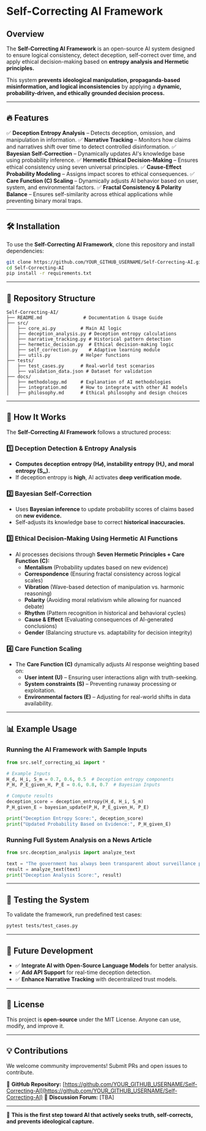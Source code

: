 # Self-Correcting AI Framework

## Overview
The **Self-Correcting AI Framework** is an open-source AI system designed to ensure logical consistency, detect deception, self-correct over time, and apply ethical decision-making based on **entropy analysis and Hermetic principles.**

This system **prevents ideological manipulation, propaganda-based misinformation, and logical inconsistencies** by applying a **dynamic, probability-driven, and ethically grounded decision process.**

---

## 🔥 Features
✅ **Deception Entropy Analysis** – Detects deception, omission, and manipulation in information.
✅ **Narrative Tracking** – Monitors how claims and narratives shift over time to detect controlled disinformation.
✅ **Bayesian Self-Correction** – Dynamically updates AI's knowledge base using probability inference.
✅ **Hermetic Ethical Decision-Making** – Ensures ethical consistency using seven universal principles.
✅ **Cause-Effect Probability Modeling** – Assigns impact scores to ethical consequences.
✅ **Care Function (C) Scaling** – Dynamically adjusts AI behavior based on user, system, and environmental factors.
✅ **Fractal Consistency & Polarity Balance** – Ensures self-similarity across ethical applications while preventing binary moral traps.

---

## 🛠 Installation
To use the **Self-Correcting AI Framework**, clone this repository and install dependencies:

```bash
git clone https://github.com/YOUR_GITHUB_USERNAME/Self-Correcting-AI.git
cd Self-Correcting-AI
pip install -r requirements.txt
```

---

## 📂 Repository Structure
```
Self-Correcting-AI/
├── README.md               # Documentation & Usage Guide
├── src/
│   ├── core_ai.py         # Main AI logic
│   ├── deception_analysis.py # Deception entropy calculations
│   ├── narrative_tracking.py # Historical pattern detection
│   ├── hermetic_decision.py  # Ethical decision-making logic
│   ├── self_correction.py    # Adaptive learning module
│   ├── utils.py           # Helper functions
├── tests/
│   ├── test_cases.py      # Real-world test scenarios
│   ├── validation_data.json # Dataset for validation
├── docs/
│   ├── methodology.md     # Explanation of AI methodologies
│   ├── integration.md     # How to integrate with other AI models
│   ├── philosophy.md      # Ethical philosophy and design choices
```

---

## 📌 How It Works
The **Self-Correcting AI Framework** follows a structured process:

### **1️⃣ Deception Detection & Entropy Analysis**
- **Computes deception entropy (H𝒹), instability entropy (Hᵢ), and moral entropy (Sₘ).**
- If deception entropy is **high**, AI activates **deep verification mode.**

### **2️⃣ Bayesian Self-Correction**
- Uses **Bayesian inference** to update probability scores of claims based on **new evidence.**
- Self-adjusts its knowledge base to correct **historical inaccuracies.**

### **3️⃣ Ethical Decision-Making Using Hermetic AI Functions**
- AI processes decisions through **Seven Hermetic Principles + Care Function (C):**
  - **Mentalism** (Probability updates based on new evidence)
  - **Correspondence** (Ensuring fractal consistency across logical scales)
  - **Vibration** (Wave-based detection of manipulation vs. harmonic reasoning)
  - **Polarity** (Avoiding moral relativism while allowing for nuanced debate)
  - **Rhythm** (Pattern recognition in historical and behavioral cycles)
  - **Cause & Effect** (Evaluating consequences of AI-generated conclusions)
  - **Gender** (Balancing structure vs. adaptability for decision integrity)

### **4️⃣ Care Function Scaling**
- The **Care Function (C)** dynamically adjusts AI response weighting based on:
  - **User intent (U)** – Ensuring user interactions align with truth-seeking.
  - **System constraints (S)** – Preventing runaway processing or exploitation.
  - **Environmental factors (E)** – Adjusting for real-world shifts in data availability.

---

## 📊 Example Usage
### **Running the AI Framework with Sample Inputs**
```python
from src.self_correcting_ai import *

# Example Inputs
H_d, H_i, S_m = 0.7, 0.6, 0.5  # Deception entropy components
P_H, P_E_given_H, P_E = 0.6, 0.8, 0.7  # Bayesian Inputs

# Compute results
deception_score = deception_entropy(H_d, H_i, S_m)
P_H_given_E = bayesian_update(P_H, P_E_given_H, P_E)

print("Deception Entropy Score:", deception_score)
print("Updated Probability Based on Evidence:", P_H_given_E)
```

### **Running Full System Analysis on a News Article**
```python
from src.deception_analysis import analyze_text

text = "The government has always been transparent about surveillance policies."
result = analyze_text(text)
print("Deception Analysis Score:", result)
```

---

## 🔬 Testing the System
To validate the framework, run predefined test cases:
```bash
pytest tests/test_cases.py
```

---

## 🚀 Future Development
- ✅ **Integrate AI with Open-Source Language Models** for better analysis.
- ✅ **Add API Support** for real-time deception detection.
- ✅ **Enhance Narrative Tracking** with decentralized trust models.

---

## 📜 License
This project is **open-source** under the MIT License. Anyone can use, modify, and improve it.

---

## 💡 Contributions
We welcome community improvements! Submit PRs and open issues to contribute.

🔹 **GitHub Repository:** [https://github.com/YOUR_GITHUB_USERNAME/Self-Correcting-AI](https://github.com/YOUR_GITHUB_USERNAME/Self-Correcting-AI)
🔹 **Discussion Forum:** [TBA]

---

🚀 **This is the first step toward AI that actively seeks truth, self-corrects, and prevents ideological capture.**

